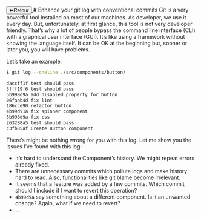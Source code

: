 <a href="../README.md">
<button>⬅Retour</button>
</a>
# Enhance your git log with conventional commits
Git is a very powerful tool installed on most of our machines. As developer, we use it every day. But, unfortunately, at first glance, this tool is not very developer friendly. That’s why a lot of people bypass the command line interface (CLI) with a graphical user interface (GUI).
It’s like using a framework without knowing the language itself. It can be OK at the beginning but, sooner or later you, you will have problems.

Let’s take an example:

```bash
$ git log --oneline ./src/components/button/

daccff1f test should pass
3fff19f6 test should pass
5b998d9a add disabled property for button
06faab4d fix lint
186cce90 refactor button
4b99d91a fix spinner component
5b998d9a fix css
263288a5 test should pass
c3fb85af Create Button component
```

There’s might be nothing wrong for you with this log. Let me show you the issues I’ve found with this log:

- It’s hard to understand the Component’s history. We might repeat errors already fixed.
- There are unnecessary commits which pollute logs and make history hard to read. Also, functionalities like git blame become irrelevant.
- It seems that a feature was added by a few commits. Which commit should I include if I want to revert this operation?
- `4b99d9a` say something about a different component. Is it an unwanted change? Again, what if we need to revert?
- …